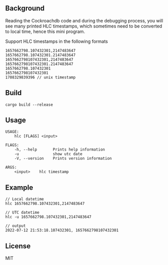 ## Background

Reading the Cockroachdb code and during the debugging process, you will see many printed HLC timestamps, which sometimes need to be converted to local time, hence this mini program.

Support HLC timestamps in the following formats

```text
1657662798.107432301,2147483647
1657662798.107432301.2147483647
1657662798107432301,2147483647
1657662798107432301.2147483647
1657662798.107432301
1657662798107432301
1708329839396 // unix timestamp
```

## Build

```shell
cargo build --release
```

## Usage

```shell
USAGE:
    hlc [FLAGS] <input>

FLAGS:
    -h, --help       Prints help information
    -u               show utc date
    -V, --version    Prints version information

ARGS:
    <input>    hlc timestamp
```

## Example

```shell
// Local datetime
hlc 1657662798.107432301,2147483647

// UTC datetime
hlc -u 1657662798.107432301,2147483647

// output
2022-07-12 21:53:18.107432301, 1657662798107432301
```

## License

MIT
